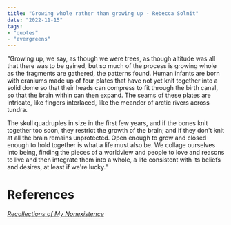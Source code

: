 ```yaml
---
title: "Growing whole rather than growing up - Rebecca Solnit"
date: "2022-11-15"
tags:
- "quotes"
- "evergreens"
---
```


"Growing up, we say, as though we were trees, as though altitude was all that there was to be gained, but so much of the process is growing whole as the fragments are gathered, the patterns found. Human infants are born with craniums made up of four plates that have not yet knit together into a solid dome so that their heads can compress to fit through the birth canal, so that the brain within can then expand. The seams of these plates are intricate, like fingers interlaced, like the meander of arctic rivers across tundra.

The skull quadruples in size in the first few years, and if the bones knit together too soon, they restrict the growth of the brain; and if they don't knit at all the brain remains unprotected. Open enough to grow and closed enough to hold together is what a life must also be. We collage ourselves into being, finding the pieces of a worldview and people to love and reasons to live and then integrate them into a whole, a life consistent with its beliefs and desires, at least if we're lucky."

# References

[_Recollections of My Nonexistence_](https://click.convertkit-mail4.com/n4uwgvze7nuvh85on7wux/z2hghnholond7nip/aHR0cHM6Ly9hbXpuLnRvLzNBMGNwTWM=)